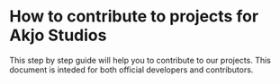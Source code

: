 # How to contribute to projects for Akjo Studios

This step by step guide will help you to contribute to our projects. 
This document is inteded for both official developers and contributors.

